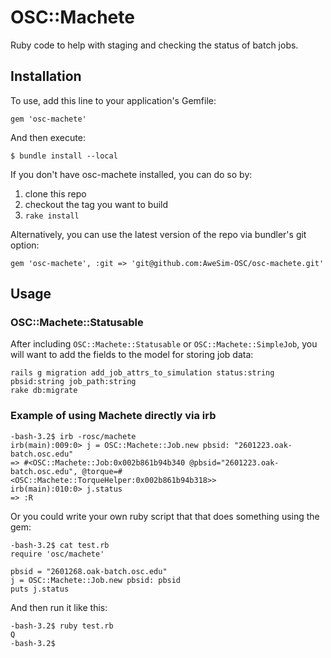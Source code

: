 # OSC::Machete

Ruby code to help with staging and checking the status of batch jobs.


## Installation

To use, add this line to your application's Gemfile:

    gem 'osc-machete'

And then execute:

    $ bundle install --local


If you don't have osc-machete installed, you can do so by:

1. clone this repo
2. checkout the tag you want to build
3. `rake install`

Alternatively, you can use the latest version of the repo via bundler's git option:

    gem 'osc-machete', :git => 'git@github.com:AweSim-OSC/osc-machete.git'

## Usage


### OSC::Machete::Statusable

After including `OSC::Machete::Statusable` or `OSC::Machete::SimpleJob`, you will want to add the fields to the model for storing job data:

```
rails g migration add_job_attrs_to_simulation status:string pbsid:string job_path:string
rake db:migrate
```



### Example of using Machete directly via irb

```
-bash-3.2$ irb -rosc/machete
irb(main):009:0> j = OSC::Machete::Job.new pbsid: "2601223.oak-batch.osc.edu"
=> #<OSC::Machete::Job:0x002b861b94b340 @pbsid="2601223.oak-batch.osc.edu", @torque=#<OSC::Machete::TorqueHelper:0x002b861b94b318>>
irb(main):010:0> j.status
=> :R
```

Or you could write your own ruby script that  that does something using the gem:

```
-bash-3.2$ cat test.rb
require 'osc/machete'

pbsid = "2601268.oak-batch.osc.edu"
j = OSC::Machete::Job.new pbsid: pbsid
puts j.status
```

And then run it like this:

```
-bash-3.2$ ruby test.rb
Q
-bash-3.2$
```
